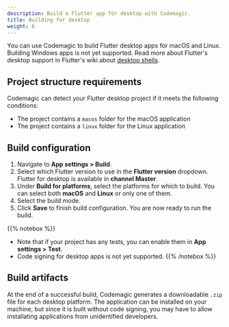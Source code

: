 ```yaml
---
description: Build a Flutter app for desktop with Codemagic.
title: Building for desktop
weight: 6
---
```


You can use Codemagic to build Flutter desktop apps for macOS and Linux. Building Windows apps is not yet supported. Read more about Flutter's desktop support in Flutter's wiki about [desktop shells](https://github.com/flutter/flutter/wiki/Desktop-shells).

## Project structure requirements

Codemagic can detect your Flutter desktop project if it meets the following conditions:

- The project contains a `macos` folder for the macOS application
- The project contains a `linux` folder for the Linux application

## Build configuration

1. Navigate to **App settings > Build**.
2. Select which Flutter version to use in the **Flutter version** dropdown. Flutter for desktop is available in **channel Master**. 
3. Under **Build for platforms**, select the platforms for which to build. You can select both **macOS** and **Linux** or only one of them.
4. Select the build mode.
5. Click **Save** to finish build configuration. You are now ready to run the build.

{{% notebox %}}
* Note that if your project has any tests, you can enable them in **App settings > Test**.
* Code signing for desktop apps is not yet supported.
{{% /notebox %}}

## Build artifacts

At the end of a successful build, Codemagic generates a downloadable `.zip` file for each desktop platform. The application can be installed on your machine, but since it is built without code signing, you may have to allow installating applications from unidentified developers.
